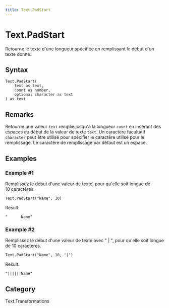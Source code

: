 ```yaml
---
title: Text.PadStart
---
```


# Text.PadStart


Retourne le texte d&#39;une longueur spécifiée en remplissant le début d&#39;un texte donné.


## Syntax

```powerquery
Text.PadStart(
    text as text,
    count as number,
    optional character as text
) as text
```


## Remarks

Retourne une valeur <code>text</code> remplie jusqu'à la longueur <code>count</code> en insérant des espaces au début de la valeur de texte <code>text</code>.    Un caractère facultatif <code>character</code> peut être utilisé pour spécifier le caractère utilisé pour le remplissage. Le caractère de remplissage par défaut est un espace.


## Examples

### Example #1 
Remplissez le début d&#39;une valeur de texte, pour qu&#39;elle soit longue de 10 caractères.
```powerquery
Text.PadStart("Name", 10)
```

Result: 
```powerquery
"      Name"
```


### Example #2 
Remplissez le début d&#39;une valeur de texte avec &#34; | &#34;, pour qu&#39;elle soit longue de 10 caractères.
```powerquery
Text.PadStart("Name", 10, "|")
```

Result: 
```powerquery
"||||||Name"
```




## Category
Text.Transformations
